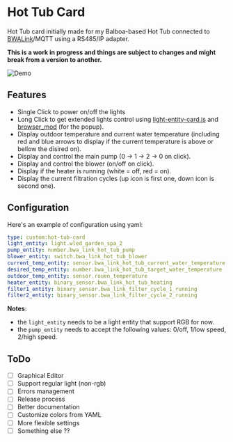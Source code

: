 # Hot Tub Card

Hot Tub card initially made for my Balboa-based Hot Tub connected to [BWALink](https://github.com/jshank/bwalink)/MQTT using a RS485/IP adapter.

**This is a work in progress and things are subject to changes and might break from a version to another.**

![Demo](./demo.gif)

## Features

 - Single Click to power on/off the lights
 - Long Click to get extended lights control using [light-entity-card.js](https://github.com/ljmerza/light-entity-card) and [browser_mod](https://github.com/thomasloven/hass-browser_mod) (for the popup).
 - Display outdoor temperature and current water temperature (including red and blue arrows to display if the current temperature is above or bellow the disired on).
 - Display and control the main pump (0 -> 1 -> 2 -> 0 on click).
 - Display and control the blower (on/off on click).
 - Display if the heater is running (white = off, red = on).
 - Display the current filtration cycles (up icon is first one, down icon is second one).

## Configuration

Here's an example of configuration using yaml:

```yaml
type: custom:hot-tub-card
light_entity: light.wled_garden_spa_2
pump_entity: number.bwa_link_hot_tub_pump
blower_entity: switch.bwa_link_hot_tub_blower
current_temp_entity: sensor.bwa_link_hot_tub_current_water_temperature
desired_temp_entity: number.bwa_link_hot_tub_target_water_temperature
outdoor_temp_entity: sensor.rouen_temperature
heater_entity: binary_sensor.bwa_link_hot_tub_heating
filter1_entity: binary_sensor.bwa_link_filter_cycle_1_running
filter2_entity: binary_sensor.bwa_link_filter_cycle_2_running
```

**Notes**:
 - the `light_entity` needs to be a light entity that support RGB for now.
 - the `pump_entity` needs to accept the following values: 0/off, 1/low speed, 2/high speed.

## ToDo

 - [ ] Graphical Editor
 - [ ] Support regular light (non-rgb)
 - [ ] Errors management
 - [ ] Release process
 - [ ] Better documentation
 - [ ] Customize colors from YAML
 - [ ] More flexible settings
 - [ ] Something else ??
